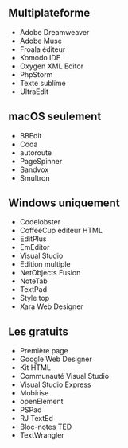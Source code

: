 ## Multiplateforme	

- Adobe Dreamweaver
- Adobe Muse
- Froala éditeur
- Komodo IDE
- Oxygen XML Editor
- PhpStorm
- Texte sublime
- UltraEdit

## macOS seulement	

- BBEdit
- Coda
- autoroute
- PageSpinner
- Sandvox
- Smultron

## Windows uniquement	

- Codelobster
- CoffeeCup éditeur HTML
- EditPlus
- EmEditor
- Visual Studio
- Edition multiple
- NetObjects Fusion
- NoteTab
- TextPad
- Style top
- Xara Web Designer

## Les gratuits

- Première page
- Google Web Designer
- Kit HTML
- Communauté Visual Studio
- Visual Studio Express
- Mobirise
- openElement
- PSPad
- RJ TextEd
- Bloc-notes TED
- TextWrangler
